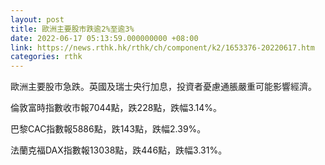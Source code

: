```yaml
---
layout: post
title: 歐洲主要股市跌逾2%至逾3%
date: 2022-06-17 05:13:59.000000000 +08:00
link: https://news.rthk.hk/rthk/ch/component/k2/1653376-20220617.htm
categories: rthk
---
```


歐洲主要股市急跌。英國及瑞士央行加息，投資者憂慮通脹嚴重可能影響經濟。

倫敦富時指數收市報7044點，跌228點，跌幅3.14%。

巴黎CAC指數報5886點，跌143點，跌幅2.39%。

法蘭克福DAX指數報13038點，跌446點，跌幅3.31%。
